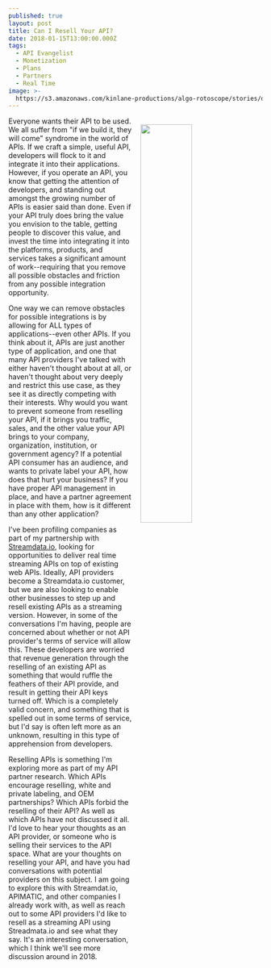```yaml
---
published: true
layout: post
title: Can I Resell Your API?
date: 2018-01-15T13:00:00.000Z
tags:
  - API Evangelist
  - Monetization
  - Plans
  - Partners
  - Real Time
image: >-
  https://s3.amazonaws.com/kinlane-productions/algo-rotoscope/stories/docks_copper_circuit.jpg
---
```

<p><img src="https://s3.amazonaws.com/kinlane-productions/algo-rotoscope/stories/docks_copper_circuit.jpg" align="right" width="45%" style="padding: 15px;" /></p>Everyone wants their API to be used. We all suffer from "if we build it, they will come" syndrome in the world of APIs. If we craft a simple, useful API, developers will flock to it and integrate it into their applications. However, if you operate an API, you know that getting the attention of developers, and standing out amongst the growing number of APIs is easier said than done. Even if your API truly does bring the value you envision to the table, getting people to discover this value, and invest the time into integrating it into the platforms, products, and services takes a significant amount of work--requiring that you remove all possible obstacles and friction from any possible integration opportunity.

One way we can remove obstacles for possible integrations is by allowing for ALL types of applications--even other APIs. If you think about it, APIs are just another type of application, and one that many API providers I've talked with either haven't thought about at all, or haven't thought about very deeply and restrict this use case, as they see it as directly competing with their interests. Why would you want to prevent someone from reselling your API, if it brings you traffic, sales, and the other value your API brings to your company, organization, institution, or government agency? If a potential API consumer has an audience, and wants to private label your API, how does that hurt your business? If you have proper API management in place, and have a partner agreement in place with them, how is it different than any other application?

I've been profiling companies as part of my partnership with [Streamdata.io](http://apis.how/streamdata), looking for opportunities to deliver real time streaming APIs on top of existing web APIs. Ideally, API providers become a Streamdata.io customer, but we are also looking to enable other businesses to step up and resell existing APIs as a streaming version. However, in some of the conversations I'm having, people are concerned about whether or not API provider's terms of service will allow this. These developers are worried that revenue generation through the reselling of an existing API as something that would ruffle the feathers of their API provide, and result in getting their API keys turned off. Which is a completely valid concern, and something that is spelled out in some terms of service, but I'd say is often left more as an unknown, resulting in this type of apprehension from developers.

Reselling APIs is something I'm exploring more as part of my API partner research. Which APIs encourage reselling, white and private labeling, and OEM partnerships? Which APIs forbid the reselling of their API? As well as which APIs have not discussed it all. I'd love to hear your thoughts as an API provider, or someone who is selling their services to the API space. What are your thoughts on reselling your API, and have you had conversations with potential providers on this subject. I am going to explore this with Streamdat.io, APIMATIC, and other companies I already work with, as well as reach out to some API providers I'd like to resell as a streaming API using Streadmata.io and see what they say. It's an interesting conversation, which I think we'll see more discussion around in 2018.
